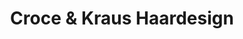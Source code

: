 ---
title: "Croce & Kraus Haardesign"
url: /saarbruecken/croce-und-kraus-haardesign/
shop: Friseur
---